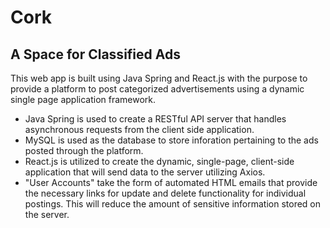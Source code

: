 
# Cork

## A Space for Classified Ads

   This web app is built using Java Spring and React.js with the purpose to provide a platform
    to post categorized advertisements using a dynamic single page application framework.

   * Java Spring is used to create a RESTful API server that handles asynchronous requests 
        from the client side application.
   * MySQL is used as the database to store inforation pertaining to the ads posted through the platform.
   * React.js is utilized to create the dynamic, single-page, client-side application that will send data
        to the server utilizing Axios.
   * "User Accounts" take the form of automated HTML emails that provide the necessary links for
         update and delete functionality for individual postings. This will reduce the amount of sensitive information
            stored on the server.
